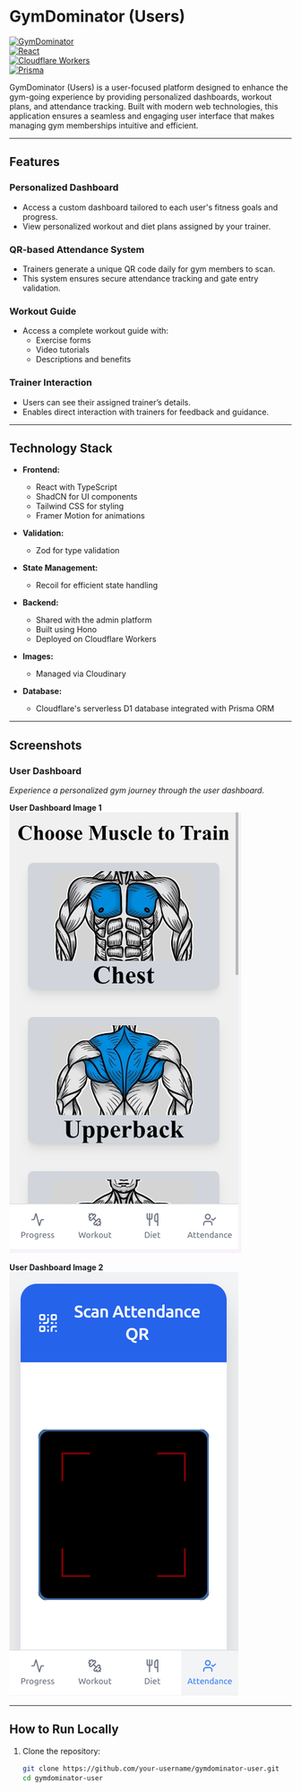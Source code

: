 # GymDominator (Users)

[![GymDominator](https://img.shields.io/badge/version-1.0.0-brightgreen)]()  
[![React](https://img.shields.io/badge/Frontend-React-blue)](https://reactjs.org/)  
[![Cloudflare Workers](https://img.shields.io/badge/Backend-Cloudflare%20Workers-orange)](https://workers.cloudflare.com/)  
[![Prisma](https://img.shields.io/badge/Database-Prisma-blue)](https://www.prisma.io/)  

GymDominator (Users) is a user-focused platform designed to enhance the gym-going experience by providing personalized dashboards, workout plans, and attendance tracking. Built with modern web technologies, this application ensures a seamless and engaging user interface that makes managing gym memberships intuitive and efficient.

---

## **Features**

### **Personalized Dashboard**  
- Access a custom dashboard tailored to each user's fitness goals and progress.  
- View personalized workout and diet plans assigned by your trainer.  

### **QR-based Attendance System**  
- Trainers generate a unique QR code daily for gym members to scan.  
- This system ensures secure attendance tracking and gate entry validation.  

### **Workout Guide**  
- Access a complete workout guide with:  
  - Exercise forms  
  - Video tutorials  
  - Descriptions and benefits  

### **Trainer Interaction**  
- Users can see their assigned trainer’s details.  
- Enables direct interaction with trainers for feedback and guidance.  

---

## **Technology Stack**

- **Frontend:**  
  - React with TypeScript  
  - ShadCN for UI components  
  - Tailwind CSS for styling  
  - Framer Motion for animations  

- **Validation:**  
  - Zod for type validation  

- **State Management:**  
  - Recoil for efficient state handling  

- **Backend:**  
  - Shared with the admin platform  
  - Built using Hono  
  - Deployed on Cloudflare Workers  

- **Images:**  
  - Managed via Cloudinary  

- **Database:**  
  - Cloudflare's serverless D1 database integrated with Prisma ORM  

---

## **Screenshots**

### **User Dashboard**  
_Experience a personalized gym journey through the user dashboard._  

**User Dashboard Image 1**  
![User Dashboard Screenshot 1](/public/user-1.png)  

**User Dashboard Image 2**  
![User Dashboard Screenshot 2](/public/user-2.png)  

---

## **How to Run Locally**

1. Clone the repository:  
   ```bash
   git clone https://github.com/your-username/gymdominator-user.git
   cd gymdominator-user
